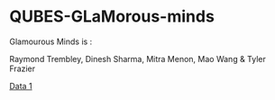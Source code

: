 # QUBES-GLaMorous-minds

Glamourous Minds is :

Raymond Trembley, Dinesh Sharma, Mitra Menon, Mao Wang & Tyler Frazier

<a href = "https://github.com/tyzao/QUBES-GLaMorous-minds/edit/master/1.html">Data 1</a>  

 

